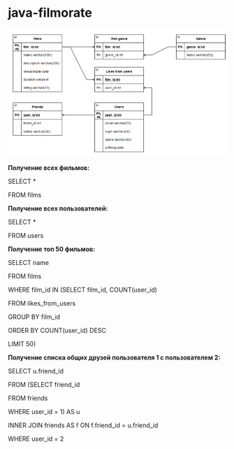 # java-filmorate

![database.png](database.png)

**Получение всех фильмов:**

SELECT *

FROM films

**Получение всех пользователей:**

SELECT *

FROM users

**Получение топ 50 фильмов:**

SELECT name

FROM films

WHERE film_id IN (SELECT film_id, COUNT(user_id)

FROM likes_from_users

GROUP BY film_id

ORDER BY COUNT(user_id) DESC

LIMIT 50)

**Получение списка общих друзей пользователя 1 с пользователем 2:**

SELECT u.friend_id

FROM (SELECT friend_id

FROM friends

WHERE user_id = 1) AS u

INNER JOIN friends AS f ON f.friend_id = u.friend_id

WHERE user_id = 2
